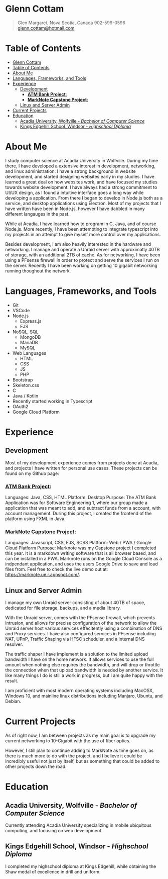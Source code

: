 # Glenn Cottam
> Glen Margaret, Nova Scotia, Canada
> 902-599-0596
> glenn.cottam@hotmail.com

# Table of Contents
- [Glenn Cottam](#glenn-cottam)
- [Table of Contents](#table-of-contents)
- [About Me](#about-me)
- [Languages, Frameworks, and Tools](#languages-frameworks-and-tools)
- [Experience](#experience)
  - [Development](#development)
    - [**ATM Bank Project**:](#atm-bank-project)
    - [**MarkNote Capstone Project**:](#marknote-capstone-project)
  - [Linux and Server Admin](#linux-and-server-admin)
- [Current Projects](#current-projects)
- [Education](#education)
  - [Acadia University, Wolfville - *Bachelor of Computer Science*](#acadia-university-wolfville---bachelor-of-computer-science)
  - [Kings Edgehill School, Windsor - *Highschool Diploma*](#kings-edgehill-school-windsor---highschool-diploma)

# About Me
I study computer science at Acadia University in Wolfville. During my time there, I have developed a extensive interest in development, networking, and linux administration. I have a strong background in website development, and started designing websites early in my studies. I have learned a great deal on how websites work, and have focused my studies towards website development.
I have always had a strong commitment to UI/UX design, as I found a intuitive interface goes a long way while developing a application. From there I began to develop in Node.js both as a service, and desktop applications using Electron. Most of my projects that I have written have been in Node.js, however I have dabbled in many different langauges in the past.

While at Acadia, I have learned how to program in C, Java, and of course Node.js. More recently, I have been attempting to integrate typescript into my projects in an attempt to give myself more control over my applications.

Besides development, I am also heavily interested in the hardware and networking. I manage and operate a Unraid server with approximatly 40TB of storage, with an additional 2TB of cache. As for networking, I have been using a PFsense firewall in order to protect and serve the services I run on the server. Recently I have been working on getting 10 gigabit networking running thoughout the network.

# Languages, Frameworks, and Tools
- Git
- VSCode
- Node.js
  - Express.js
  - EJS
- NoSQL, SQL
  - MongoDB
  - MariaDB
  - MySQL
- Web Languages
  - HTML
  - CSS
  - JS
  - PHP
- Bootstrap
- Skeleton.css
- C
- Java / Kotlin
- Recently started working in Typescript
- OAuth2
- Google Cloud Platform

# Experience 
## Development
Most of my development experience comes from projects done at Acadia, and projects I have written for personal use cases. These projects can be found on my Github page:

### **[ATM Bank Project](https://github.com/GlennCottam/ATMBankApplication)**: 
Languages: Java, CSS, HTML
Platform: Desktop
Purpose: The ATM Bank Application was for Software Engineering 1, where our group made a application that was meant to add, and subtract funds from a account, with account management. During this project, I created the frontend of the platform using FXML in Java.
  
### **[MarkNote Capstone Project](https://github.com/GlennCottam/MarkNote)**: 
Languages: Javascript, CSS, EJS, SCSS
Platform: Web / PWA / Google Cloud Platform
Purpose: Marknote was my Capstone project I completed this year. It is a markdown writing software that is all browser based, and can be installed in a PWA. Marknote runs on the Google Cloud Console as a indpendant application, and uses the users Google Drive to save and load files from. Feel free to check the live demo out at: https://marknote.ue.r.appspot.com/.


## Linux and Server Admin
I manage my own Unraid server consisting of about 40TB of space, dedicated for file storage, backups, and a media library.

With the Unraid server, comes with the PFsense firewall, which prevents intrusion, and allows for precise configuration of the network to allow the Unraid server host various services effecitently using a combination of DNS and Proxy services. I have also configured services in PFsense including NAT, UPnP, Traffic Shaping via HFSC scheduler, and a internal DNS resolver.

The traffic shaper I have implement is a solution to the limited upload bandwidth I have on the home network. It allows services to use the full amount when nothing else requires the bandwidth, and will drop or throttle the connection when that upload bandwidth is needed by another service. It like many things I do is still a work in progress, but I am quite happy with the result.

I am proficient with most modern operating systems including MacOSX, Windows 10, and mainline linux distributions including Manjaro, Ubuntu, and Debian.


# Current Projects
As of right now, I am between projects as my main goal is to upgrade my current networking to 10-Gigabit with the use of fiber optics.

However, I still plan to continue adding to MarkNote as time goes on, as there is much more to do with the project, and I believe it could be incredibly useful not just by itself, but as something that could be added to other projects down the road.

# Education
## Acadia University, Wolfville - *Bachelor of Computer Science*
Currently attending Acadia University specializing in mobile ubiquitous computing, and focusing on web development.

## Kings Edgehill School, Windsor - *Highschool Diploma*
I completed my highschool diploma at Kings Edgehill, while obtaining the Shaw medal of excellence in drill and uniform.
